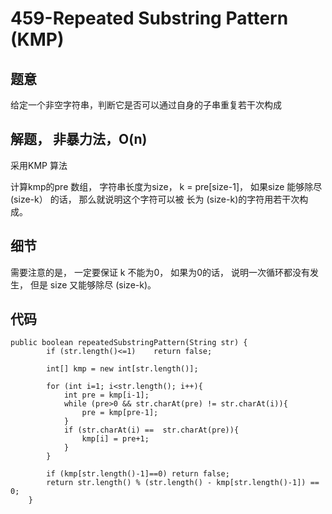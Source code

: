 # 459-Repeated Substring Pattern (KMP)
## 题意
给定一个非空字符串，判断它是否可以通过自身的子串重复若干次构成
## 解题， 非暴力法，O(n)
采用KMP 算法

计算kmp的pre 数组， 字符串长度为size， k = pre[size-1]， 如果size 能够除尽 (size-k） 的话， 那么就说明这个字符可以被 长为 (size-k)的字符用若干次构成。

## 细节
需要注意的是， 一定要保证 k 不能为0， 如果为0的话， 说明一次循环都没有发生， 但是 size 又能够除尽 (size-k)。

## 代码
```
public boolean repeatedSubstringPattern(String str) {
        if (str.length()<=1)    return false;
        
        int[] kmp = new int[str.length()];
        
        for (int i=1; i<str.length(); i++){
            int pre = kmp[i-1];
            while (pre>0 && str.charAt(pre) != str.charAt(i)){
                pre = kmp[pre-1];
            }
            if (str.charAt(i) ==  str.charAt(pre)){
                kmp[i] = pre+1;
            }
        }
        
        if (kmp[str.length()-1]==0) return false;
        return str.length() % (str.length() - kmp[str.length()-1]) == 0;
    }
```

